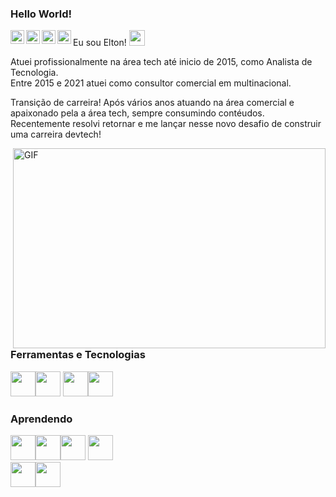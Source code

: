 ### Hello World! 
Eu sou Elton!  <img src="https://media.giphy.com/media/hvRJCLFzcasrR4ia7z/giphy.gif" width="25px"> 
<a href="https://www.instagram.com/eltondutradias/"><img align="left" alt="my's Instagram" width="22px" src="https://raw.githubusercontent.com/hussainweb/hussainweb/main/icons/instagram.png" />
 </a> <a href="https://twitter.com/ELTON_DUTRA">
  <img align="left" alt="EltonD | Twitter" width="22px" src="https://raw.githubusercontent.com/peterthehan/peterthehan/master/assets/twitter.svg" /> 
  <a/> <a href="https://www.linkedin.com/in/elton-ramon-dutra-dias-77099a62/">
  <img align="left" alt="EltonD LinkedIN" width="22px" src="https://raw.githubusercontent.com/peterthehan/peterthehan/master/assets/linkedin.svg" /> <a href="https://open.spotify.com/user/12159587697?si=M1Pruy1FRJa7vBp6g0H2dw&utm">
  <img align="left" alt="Abhishek's Spotify" width="22px" src="https://raw.githubusercontent.com/peterthehan/peterthehan/master/assets/spotify.svg" />
</a>
  
</a>
   
 Atuei profissionalmente na área tech até inicio de 2015, como Analista de Tecnologia.   
 Entre 2015 e 2021 atuei como consultor comercial em multinacional. 
 
 Transição de carreira! 
 Após vários anos atuando na área comercial e apaixonado pela a área tech, sempre consumindo contéudos.   
 Recentemente resolvi retornar e me lançar nesse novo desafio de construir uma carreira devtech! 

  <img align="right" alt="GIF" src="https://github.com/abhisheknaiidu/abhisheknaiidu/blob/master/code.gif?raw=true" width="500" height="320" />
 
 ### Ferramentas e Tecnologias

<img src="https://cdn.jsdelivr.net/gh/devicons/devicon/icons/git/git-original.svg" width="40" height="40"/><img src="https://cdn.jsdelivr.net/gh/devicons/devicon/icons/vscode/vscode-original.svg" width="40" height="40"/>
<img src="https://cdn.jsdelivr.net/gh/devicons/devicon/icons/visualstudio/visualstudio-plain.svg" width="40" height="40" /><img src="https://cdn.jsdelivr.net/gh/devicons/devicon/icons/dotnetcore/dotnetcore-original.svg" width="40" height="40" /> 

### Aprendendo 
<img src="https://cdn.jsdelivr.net/gh/devicons/devicon/icons/html5/html5-original.svg" width="40" height="40"/><img src="https://cdn.jsdelivr.net/gh/devicons/devicon/icons/css3/css3-original.svg" width="40" heigth="40" /><img src="https://cdn.jsdelivr.net/gh/devicons/devicon/icons/javascript/javascript-original.svg" width="40" height="40" />
<img src="https://cdn.jsdelivr.net/gh/devicons/devicon/icons/bootstrap/bootstrap-original.svg" width="40" height="40" /> </br>
<img src="https://cdn.jsdelivr.net/gh/devicons/devicon/icons/java/java-plain-wordmark.svg" width="40" height="40" /><img src="https://cdn.jsdelivr.net/gh/devicons/devicon/icons/csharp/csharp-original.svg" width="40" height="40"/>




  
   
     



 
 
<!--
**EltonDutradias/EltonDutradias** is a ✨ _special_ ✨ repository because its `README.md` (this file) appears on your GitHub profile.

Here are some ideas to get you started:

- 🔭 I’m currently working on ...
- 🌱 I’m currently learning ...
- 👯 I’m looking to collaborate on ...
- 🤔 I’m looking for help with ...
- 💬 Ask me about ...
- 📫 How to reach me: ...
- 😄 Pronouns: ...
- ⚡ Fun fact: ...
-->
